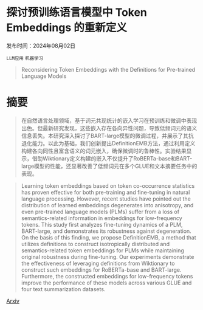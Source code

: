 # 探讨预训练语言模型中 Token Embeddings 的重新定义

发布时间：2024年08月02日

`LLM应用` `机器学习`

> Reconsidering Token Embeddings with the Definitions for Pre-trained Language Models

# 摘要

> 在自然语言处理领域，基于词元共现统计的嵌入学习在预训练和微调中表现出色。但最新研究发现，这些嵌入存在各向异性问题，导致低频词元的语义信息丢失。本研究深入探讨了BART-large模型的微调过程，并展示了其抗退化能力。以此为基础，我们创新提出DefinitionEMB方法，通过利用定义构建各向同性且富含语义的词元嵌入，确保微调时的鲁棒性。实验结果显示，借助Wiktionary定义构建的嵌入不仅提升了RoBERTa-base和BART-large模型的性能，还显著改善了低频词元在多个GLUE和文本摘要任务中的表现。

> Learning token embeddings based on token co-occurrence statistics has proven effective for both pre-training and fine-tuning in natural language processing. However, recent studies have pointed out the distribution of learned embeddings degenerates into anisotropy, and even pre-trained language models (PLMs) suffer from a loss of semantics-related information in embeddings for low-frequency tokens. This study first analyzes fine-tuning dynamics of a PLM, BART-large, and demonstrates its robustness against degeneration. On the basis of this finding, we propose DefinitionEMB, a method that utilizes definitions to construct isotropically distributed and semantics-related token embeddings for PLMs while maintaining original robustness during fine-tuning. Our experiments demonstrate the effectiveness of leveraging definitions from Wiktionary to construct such embeddings for RoBERTa-base and BART-large. Furthermore, the constructed embeddings for low-frequency tokens improve the performance of these models across various GLUE and four text summarization datasets.

[Arxiv](https://arxiv.org/abs/2408.01308)